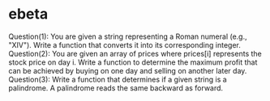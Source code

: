 # ebeta
Question(1): You are given a string representing a Roman numeral (e.g., "XIV"). Write a function that converts it
into its corresponding integer.
<br>
Question(2): You are given an array of prices where prices[i] represents the stock price on day i. Write a function
to determine the maximum profit that can be achieved by buying on one day and selling on another
later day.
<br>
Question(3): Write a function that determines if a given string is a palindrome. A palindrome reads the same
backward as forward.


